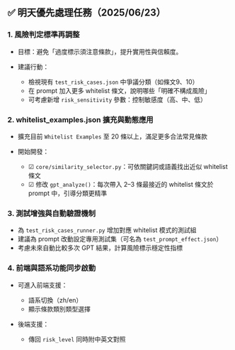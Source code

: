 ## ✅ 明天優先處理任務（2025/06/23）

### 1. **風險判定標準再調整**

* 目標：避免「過度標示須注意條款」，提升實用性與信賴度。
* 建議行動：

  * 檢視現有 `test_risk_cases.json` 中爭議分類（如條文9、10）
  * 在 prompt 加入更多 whitelist 條文，說明哪些「明確不構成風險」
  * 可考慮新增 `risk_sensitivity` 參數：控制敏感度（高、中、低）

### 2. **whitelist\_examples.json 擴充與動態應用**

* 擴充目前 `Whitelist Examples` 至 20 條以上，滿足更多合法常見條款
* 開始開發：

  * ☑ `core/similarity_selector.py`：可依關鍵詞或語義找出近似 whitelist 條文
  * ☑ 修改 `gpt_analyze()`：每次帶入 2–3 條最接近的 whitelist 條文於 prompt 中，引導分類更精準

### 3. **測試增強與自動驗證機制**

* 為 `test_risk_cases_runner.py` 增加對應 whitelist 模式的測試組
* 建議為 prompt 改動設定專用測試集（可名為 `test_prompt_effect.json`）
* 考慮未來自動比較多次 GPT 結果，計算風險標示穩定性指標

### 4. **前端與語系功能同步啟動**

* 可進入前端支援：

  * 語系切換（zh/en）
  * 顯示條款類別類型選擇
* 後端支援：

  * 傳回 `risk_level` 同時附中英文對照
